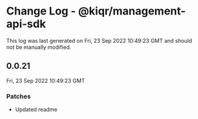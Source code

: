 # Change Log - @kiqr/management-api-sdk

This log was last generated on Fri, 23 Sep 2022 10:49:23 GMT and should not be manually modified.

## 0.0.21
Fri, 23 Sep 2022 10:49:23 GMT

### Patches

- Updated readme

